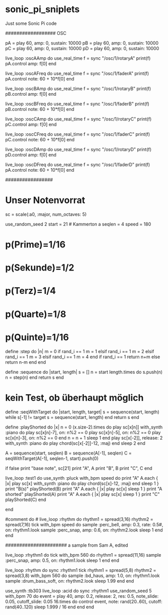 # sonic_pi_sniplets

Just some Sonic Pi code

################## OSC


pA = play 60, amp: 0, sustain: 10000
pB = play 60, amp: 0, sustain: 10000
pC = play 60, amp: 0, sustain: 10000
pD = play 60, amp: 0, sustain: 10000


live_loop :oscAAmp do
  use_real_time
  f = sync "/osc/1/rotaryA"
  print(f)
  pA.control amp: f[0]
end

live_loop :oscAFreq do
  use_real_time
  f = sync "/osc/1/faderA"
  print(f)
  pA.control note: 60 + 10*f[0]
end

live_loop :oscBAmp do
  use_real_time
  f = sync "/osc/1/rotaryB"
  print(f)
  pB.control amp: f[0]
end

live_loop :oscBFreq do
  use_real_time
  f = sync "/osc/1/faderB"
  print(f)
  pB.control note: 60 + 10*f[0]
end

live_loop :oscCAmp do
  use_real_time
  f = sync "/osc/1/rotaryC"
  print(f)
  pC.control amp: f[0]
end

live_loop :oscCFreq do
  use_real_time
  f = sync "/osc/1/faderC"
  print(f)
  pC.control note: 60 + 10*f[0]
end

live_loop :oscDAmp do
  use_real_time
  f = sync "/osc/1/rotaryD"
  print(f)
  pD.control amp: f[0]
end

live_loop :oscDFreq do
  use_real_time
  f = sync "/osc/1/faderD"
  print(f)
  pA.control note: 60 + 10*f[0]
end


#################

# Unser Notenvorrat
sc = scale(:a0, :major, num_octaves: 5)

use_random_seed 2
start  = 21 # Kammerton a
seqlen = 4
speed = 180

# p(Prime)=1/16
# p(Sekunde)=1/2
# p(Terz)=1/4
# p(Quarte)=1/8
# p(Quinte)=1/16
define :step do |n|
  m = 0
  if rand_i == 1
    m = 1
  elsif rand_i == 1
    m = 2
  elsif rand_i == 1
    m = 3
  elsif rand_i == 1
    m = 4
  end
  if rand_i == 1
    return n+m
  else
    return n-m
  end
end

define :sequence do |start, length|
  s = []
  n = start
  length.times do
    s.push(n)
    n = step(n)
  end
  return s
end

# kein Test, ob überhaupt möglich
define :seqWithTarget do |start, length, target|
  s = sequence(start, length)
  while s[-1] != target
    s = sequence(start, length)
  end
  return s
end

define :playShorted do |x|
  n = 0
  (x.size-2).times do
    play sc[x[n]]
    with_synth :piano do
      play sc[x[n]-7], on: n%2 == 0
      play sc[x[n]-5], on: n%2 == 0
      play sc[x[n]-3], on: n%2 == 0
    end
    n = n + 1
    sleep 1
  end
  play sc[x[-2]], release: 2
  with_synth :piano do
    play chord(sc[x[-2]]-12, :maj)
  end
  sleep 2
end

A = sequence(start, seqlen)
B = sequence(A[-1], seqlen)
C = seqWithTarget(A[-1], seqlen-1, start).push(0)

if false
  print "base note", sc[21]
  print "A", A
  print "B", B
  print "C", C
end

live_loop :test1 do
  use_synth :pluck
  with_bpm speed do
    print "A"
    A.each { |x|
      play sc[x]
      with_synth :piano do
        play chord(sc[x]-12, :maj)
      end
      sleep 1
    }
    print "B(s)"
    playShorted(B)
    print "A"
    A.each { |x|
      play sc[x]
      sleep 1
    }
    print "A shorted"
    playShorted(A)
    print "A"
    A.each { |x|
      play sc[x]
      sleep 1
    }
    print "C"
    playShorted(C)
  end
  
end


#comment do #
live_loop :rhythm do
  rhythm1 = spread(3,16)
  rhythm2 = spread(7,16)
  tick
  with_bpm speed do
    sample :perc_bell, amp: 0.3, rate: 0.5#, on: rhythm1.look
    sample :perc_snap, amp: 0.6, on: rhythm2.look
    sleep 1
  end
end

###################### a sample from Sam A, edited

live_loop :rhythm1 do
  tick
  with_bpm 560 do
    rhythm1 = spread(11,16)
    sample :perc_snap, amp: 0.5, on: rhythm1.look
    sleep 1
  end
end

live_loop :rhythm do
  sync :rhythm1
  tick
  rhythm1 = spread(5,8)
  rhythm2 = spread(3,8)
  with_bpm 560 do
    sample :bd_haus, amp: 1.0, on: rhythm1.look
    sample :drum_bass_soft, on: rhythm2.look
    sleep 1.99
  end
end

use_synth :tb303
live_loop :acid do
  sync :rhythm1
  use_random_seed 5
  with_bpm 70 do
    event = play 40, amp: 0.2,
      release: 2,
      res: 0.5,
      note_slide: 0.05,
      cutoff_slide: 0.05
    16.times do
      control event,
        note: rand(20..60),
        cutoff: rand(40..120)
      sleep 1.999 / 16
    end
  end
end
